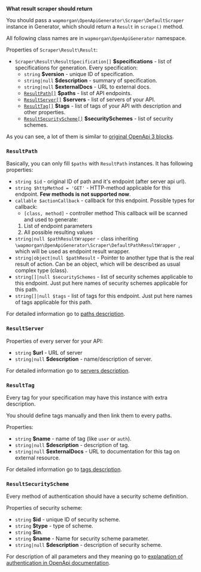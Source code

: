**What result scraper should return**

You should pass a `wapmorgan\OpenApiGenerator\Scraper\DefaultScraper` instance in Generator, which should return a
 `Result` in `scrape()` method.

All following class names are in `wapmorgan\OpenApiGenerator` namespace.

Properties of `Scraper\Result\Result`:
- `Scraper\Result\ResultSpecification[]` **$specifications** - list of specifications for
 generation. Every specification:
    - `string` **$version** - unique ID of specification.
    - `string|null` **$description** - summary of specification.
    - `string|null` **$externalDocs** - URL to external docs.
    - [`ResultPath[]`](#resultpath) **$paths** - list of API endpoints.
    - [`ResultServer[]`](#resultserver) **$servers** - list of servers of your API.
    - [`ResultTag[]`](#resulttag) **$tags** - list of tags of your API with description and other properties.
    - [`ResultSecurityScheme[]`](#resultsecurityscheme) **$securitySchemes** - list of security schemes.

As you can see, a lot of them is similar to [original OpenApi 3 blocks](https://swagger.io/docs/specification/basic-structure/).

### `ResultPath`
Basically, you can only fill `$paths` with `ResultPath` instances. It has following properties:

- `string $id` - original ID of path and it's endpoint (after server api url).
- `string $httpMethod = 'GET'` - HTTP-method applicable for this endpoint. **Few methods is not supported now**.
- `callable $actionCallback` - callback for this endpoint. Possible types for callback:
    * `[class, method]` - controller method
    This callback will be scanned and used to generate:
    1. List of endpoint parameters
    2. All possible resulting values
- `string|null $pathResultWrapper` - class inheriting `\wapmorgan\OpenApiGenerator\Scraper\DefaultPathResultWrapper
`, which will be used as endpoint result wrapper.
- `string|object|null $pathResult` - Pointer to another type that is the real result of action.
    Can be an object, which will be described as usual complex type (class).
- `string[]|null $securitySchemes` - list of security schemes applicable to this endpoint. Just put here names of
 security schemes applicable for this path.
- `string[]|null $tags` - list of tags for this endpoint. Just put here names of tags applicable for this
 path.

For detailed information go to [paths description](https://swagger.io/docs/specification/paths-and-operations/).

### `ResultServer`
Properties of every server for your API:
- `string` **$url** - URL of server
- `string|null` **$description** - name/description of server.

For detailed information go to [servers description](https://swagger.io/docs/specification/api-host-and-base-path/).

### `ResultTag`
Every tag for your specification may have this instance with extra description.

You should define tags manually and then link them to every paths.

Properties:
- `string` **$name** - name of tag (like `user` or `auth`).
- `string|null` **$description** - description of tag.
- `string|null` **$externalDocs** - URL to documentation for this tag on external resource.

For detailed information go to [tags description](https://swagger.io/docs/specification/grouping-operations-with-tags/).

### `ResultSecurityScheme`

Every method of authentication should have a security scheme definition.

Properties of security scheme:
- `string` **$id** - unique ID of security scheme.
- `string` **$type** - type of scheme.
- `string` **$in**.
- `string` **$name** - Name for security scheme parameter.
- `string|null` **$description** - description of security scheme.

For description of all parameters and they meaning go to [explanation of authentication in OpenApi documentation](https://swagger.io/docs/specification/authentication/).
